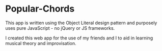# Popular-Chords


This app is written using the Object Literal design pattern and purposely uses pure JavaScript - no jQuery or JS frameworks.

I created this web app for the use of my friends and I to aid in learning musical theory and improvisation. 

